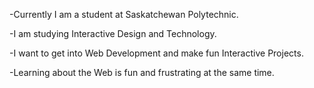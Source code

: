 -Currently I am a student at Saskatchewan Polytechnic. 

-I am studying Interactive Design and Technology.

-I want to get into Web Development and make fun Interactive Projects.

-Learning about the Web is fun and frustrating at the same time.
